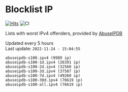 # Blocklist IP

[![Hits](https://hits.seeyoufarm.com/api/count/incr/badge.svg?url=https%3A%2F%2Fgithub.com%2Fborestad%2Fblocklist-ip%2F&count_bg=%2379C83D&title_bg=%23555555&icon=&icon_color=%23E7E7E7&title=hits&edge_flat=false)](https://hits.seeyoufarm.com)  ![CI](https://img.shields.io/github/workflow/status/borestad/blocklist-ip/CI?style=flat-square)

Lists with worst IPv4 offenders, provided by [AbuseIPDB](https://www.abuseipdb.com/)

<!-- FOOTER-PLACEHOLDER -->
Updated every 5 hours<br>
Last update: `2022-11-24 - 15:04:55`
```
abuseipdb-s100.ipv4 (9989 ip)
abuseipdb-s100-1d.ipv4 (26391 ip)
abuseipdb-s100-2d.ipv4 (32560 ip)
abuseipdb-s100-3d.ipv4 (37587 ip)
abuseipdb-s100-7d.ipv4 (49260 ip)
abuseipdb-s100-30d.ipv4 (76619 ip)
abuseipdb-s100-all.ipv4 (76619 ip)
```

